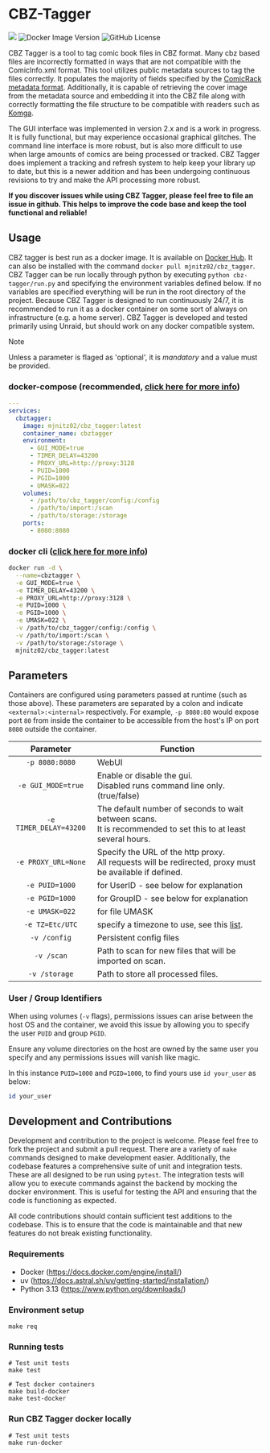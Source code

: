 # CBZ-Tagger
![](https://img.shields.io/badge/python-3670A0?logo=python&logoColor=ffdd54)
![Docker Image Version](https://img.shields.io/docker/v/mjnitz02/cbz_tagger)
![GitHub License](https://img.shields.io/github/license/mjnitz02/cbz-tagger)


CBZ Tagger is a tool to tag comic book files in CBZ format. Many cbz based files are incorrectly formatted
in ways that are not compatible with the ComicInfo.xml format. This tool utilizes public metadata sources to tag
the files correctly. It populates the majority of fields specified by the 
[ComicRack metadata format](https://anansi-project.github.io/docs/category/schemas). Additionally, it is capable of
retrieving the cover image from the metadata source and embedding it into the CBZ file along with correctly formatting
the file structure to be compatible with readers such as [Komga](https://komga.org/).

The GUI interface was implemented in version 2.x and is a work in progress. It is fully functional, but may experience
occasional graphical glitches. The command line interface is more robust, but is also more difficult to use when large
amounts of comics are being processed or tracked. CBZ Tagger does implement a tracking and refresh system to help 
keep your library up to date, but this is a newer addition and has been undergoing continuous revisions to try
and make the API processing more robust.

**If you discover issues while using CBZ Tagger, please feel free to file an issue in github. This helps to improve
the code base and keep the tool functional and reliable!**

## Usage

CBZ tagger is best run as a docker image. It is available on [Docker Hub](https://hub.docker.com/r/mjnitz02/cbz_tagger).
It can also be installed with the command `docker pull mjnitz02/cbz_tagger`. CBZ Tagger can be run locally through
python by executing `python cbz-tagger/run.py` and specifying the environment variables defined below. If no variables
are specified everything will be run in the root directory of the project. Because CBZ Tagger is designed to run
continuously 24/7, it is recommended to run it as a docker container on some sort of always on infrastructure (e.g. a
home server). CBZ Tagger is developed and tested primarily using Unraid, but should work on any docker compatible
system.

>[!NOTE]
>Unless a parameter is flaged as 'optional', it is *mandatory* and a value must be provided.

### docker-compose (recommended, [click here for more info](https://docs.linuxserver.io/general/docker-compose))

```yaml
---
services:
  cbztagger:
    image: mjnitz02/cbz_tagger:latest
    container_name: cbztagger
    environment:
      - GUI_MODE=true
      - TIMER_DELAY=43200
      - PROXY_URL=http://proxy:3128
      - PUID=1000
      - PGID=1000
      - UMASK=022
    volumes:
      - /path/to/cbz_tagger/config:/config
      - /path/to/import:/scan
      - /path/to/storage:/storage
    ports:
      - 8080:8080
```

### docker cli ([click here for more info](https://docs.docker.com/engine/reference/commandline/cli/))

```bash
docker run -d \
  --name=cbztagger \
  -e GUI_MODE=true \
  -e TIMER_DELAY=43200 \
  -e PROXY_URL=http://proxy:3128 \
  -e PUID=1000 \
  -e PGID=1000 \
  -e UMASK=022 \
  -v /path/to/cbz_tagger/config:/config \
  -v /path/to/import:/scan \
  -v /path/to/storage:/storage \
  mjnitz02/cbz_tagger:latest
```

## Parameters

Containers are configured using parameters passed at runtime (such as those above). These parameters are separated by 
a colon and indicate `<external>:<internal>` respectively. For example, `-p 8080:80` would expose port `80` from 
inside the container to be accessible from the host's IP on port `8080` outside the container.

|       Parameter       | Function                                                                                                    |
|:---------------------:|-------------------------------------------------------------------------------------------------------------|
|    `-p 8080:8080`     | WebUI                                                                                                       |
|  `-e GUI_MODE=true`   | Enable or disable the gui.<br/>Disabled runs command line only. (true/false)                                     |
| `-e TIMER_DELAY=43200` | The default number of seconds to wait between scans.<br/>It is recommended to set this to at least several hours. |
|  `-e PROXY_URL=None`  | Specify the URL of the http proxy.<br/>All requests will be redirected, proxy must be available if defined.      |
|    `-e PUID=1000`     | for UserID - see below for explanation                                                                      |
|    `-e PGID=1000`     | for GroupID - see below for explanation                                                                     |
|    `-e UMASK=022`     | for file UMASK                                                                                              |
|    `-e TZ=Etc/UTC`    | specify a timezone to use, see this [list](https://en.wikipedia.org/wiki/List_of_tz_database_time_zones#List). |
|     `-v /config`      | Persistent config files                                                                                     |
|      `-v /scan`       | Path to scan for new files that will be imported on scan.                                                   |
|     `-v /storage`     | Path to store all processed files.                                                                          |

### User / Group Identifiers

When using volumes (`-v` flags), permissions issues can arise between the host OS and the container, we avoid this issue by allowing you to specify the user `PUID` and group `PGID`.

Ensure any volume directories on the host are owned by the same user you specify and any permissions issues will vanish like magic.

In this instance `PUID=1000` and `PGID=1000`, to find yours use `id your_user` as below:

```bash
id your_user
```

## Development and Contributions
Development and contribution to the project is welcome. Please feel free to fork the project and submit a pull request.
There are a variety of `make` commands designed to make development easier. Additionally, the codebase features a
comprehensive suite of unit and integration tests. These are all designed to be run using `pytest`. The integration
tests will allow you to execute commands against the backend by mocking the docker environment. This is useful for
testing the API and ensuring that the code is functioning as expected.

All code contributions should contain sufficient test additions to the codebase. This is to ensure that the code is
maintainable and that new features do not break existing functionality.

### Requirements
- Docker (https://docs.docker.com/engine/install/)
- uv (https://docs.astral.sh/uv/getting-started/installation/)
- Python 3.13 (https://www.python.org/downloads/)

### Environment setup
```shell
make req
```

### Running tests
```shell
# Test unit tests
make test

# Test docker containers
make build-docker
make test-docker
```

### Run CBZ Tagger docker locally
```shell
# Test unit tests
make run-docker
```